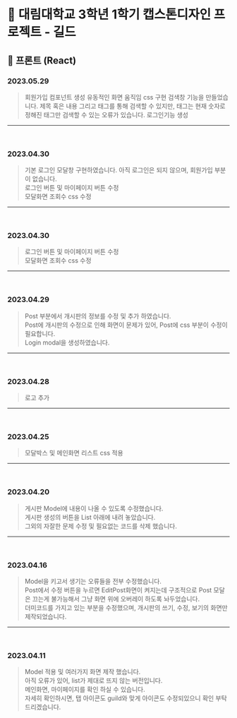 # :mega: 대림대학교 3학년 1학기 캡스톤디자인 프로젝트 - 길드

## :pushpin: 프론트 (React)
### 2023.05.29
> 회원가입 컴포넌트 생성
> 유동적인 화면 움직임 css 구현
> 검색창 기능을 만들었습니다. 제목 혹은 내용 그리고 태그를 통해 검색할 수 있지만, 태그는 현재 숫자로 정해진 태그만 검색할 수 있는 오류가 있습니다.
> 로그인기능 생성
---
<br>

### 2023.04.30
> 기본 로그인 모달창 구현하였습니다. 아직 로그인은 되지 않으며, 회원가입 부분이 없습니다.<br>
> 로그인 버튼 및 마이페이지 버튼 수정<br>
> 모달화면 조회수 css 수정
---
<br>

### 2023.04.30
> 로그인 버튼 및 마이페이지 버튼 수정<br>
> 모달화면 조회수 css 수정
---
<br>

### 2023.04.29
> Post 부분에서 개시판의 정보를 수정 및 추가 하였습니다.<br>
> Post에 개시판의 수정으로 인해 화면이 문제가 있어, Post에 css 부분이 수정이 필요합니다.<br>
> Login modal을 생성하였습니다.
---
<br>

### 2023.04.28
> 로고 추가
---
<br>

### 2023.04.25
> 모달박스 및 메인화면 리스트 css 적용
---
<br>

### 2023.04.20
> 게시판 Model에 내용이 나올 수 있도록 수정했습니다.<br>
> 게시판 생성의 버튼을 List 아래에 내려 놓았습니다.<br>
> 그외의 자잘한 문제 수정 및 필요없는 코드를 삭제 했습니다.
---
<br>

### 2023.04.16
> Model을 키고서 생기는 오류들을 전부 수정했습니다.<br>
> Post에서 수정 버튼을 누르면 EditPost화면이 켜지는데 구조적으로 
> Post 모달은 끄는게 불가능해서 그냥 화면 위에 오버레이 하도록 놔두었습니다.<br>
> 더미코드를 가지고 있는 부분을 수정했으며, 개시판의 쓰기, 수정, 보기의 화면만 제작되었습니다.
---
<br>

### 2023.04.11
> Model 적용 및 여러가지 화면 제작 했습니다.<br>
> 아직 오류가 있어, list가 제대로 뜨지 않는 버전입니다.<br>
> 메인화면, 마이페이지를 확인 하실 수 있습니다.<br>
> 자세히 확인하시면, 탭 아이콘도 guild와 맞게 아이콘도 수정되있으니 확인 부탁드리겠습니다.